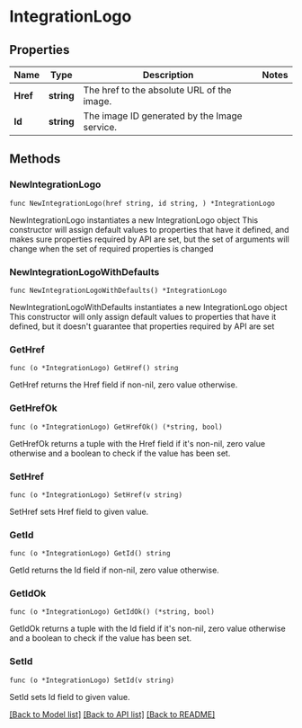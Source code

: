 # IntegrationLogo

## Properties

Name | Type | Description | Notes
------------ | ------------- | ------------- | -------------
**Href** | **string** | The href to the absolute URL of the image. | 
**Id** | **string** | The image ID generated by the Image service. | 

## Methods

### NewIntegrationLogo

`func NewIntegrationLogo(href string, id string, ) *IntegrationLogo`

NewIntegrationLogo instantiates a new IntegrationLogo object
This constructor will assign default values to properties that have it defined,
and makes sure properties required by API are set, but the set of arguments
will change when the set of required properties is changed

### NewIntegrationLogoWithDefaults

`func NewIntegrationLogoWithDefaults() *IntegrationLogo`

NewIntegrationLogoWithDefaults instantiates a new IntegrationLogo object
This constructor will only assign default values to properties that have it defined,
but it doesn't guarantee that properties required by API are set

### GetHref

`func (o *IntegrationLogo) GetHref() string`

GetHref returns the Href field if non-nil, zero value otherwise.

### GetHrefOk

`func (o *IntegrationLogo) GetHrefOk() (*string, bool)`

GetHrefOk returns a tuple with the Href field if it's non-nil, zero value otherwise
and a boolean to check if the value has been set.

### SetHref

`func (o *IntegrationLogo) SetHref(v string)`

SetHref sets Href field to given value.


### GetId

`func (o *IntegrationLogo) GetId() string`

GetId returns the Id field if non-nil, zero value otherwise.

### GetIdOk

`func (o *IntegrationLogo) GetIdOk() (*string, bool)`

GetIdOk returns a tuple with the Id field if it's non-nil, zero value otherwise
and a boolean to check if the value has been set.

### SetId

`func (o *IntegrationLogo) SetId(v string)`

SetId sets Id field to given value.



[[Back to Model list]](../README.md#documentation-for-models) [[Back to API list]](../README.md#documentation-for-api-endpoints) [[Back to README]](../README.md)


